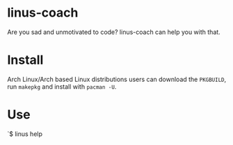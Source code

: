 # linus-coach
Are you sad and unmotivated to code? linus-coach can help you with that.

# Install

Arch Linux/Arch based Linux distributions users can download the `PKGBUILD`, run `makepkg` and install with `pacman -U`.

# Use

`$ linus help
